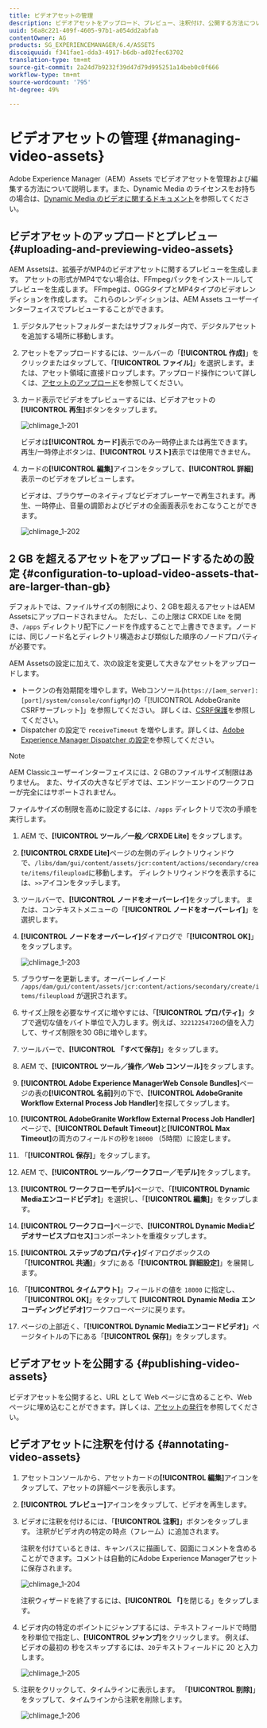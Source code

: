 ```yaml
---
title: ビデオアセットの管理
description: ビデオアセットをアップロード、プレビュー、注釈付け、公開する方法について説明します。
uuid: 56a8c221-409f-4605-97b1-a054dd2abfab
contentOwner: AG
products: SG_EXPERIENCEMANAGER/6.4/ASSETS
discoiquuid: f341fae1-dda3-4917-b6db-ad02fec63702
translation-type: tm+mt
source-git-commit: 2a24d7b9232f39d47d79d995251a14beb0c0f666
workflow-type: tm+mt
source-wordcount: '795'
ht-degree: 49%

---
```



# ビデオアセットの管理  {#managing-video-assets}

Adobe Experience Manager（AEM）Assets でビデオアセットを管理および編集する方法について説明します。また、Dynamic Media のライセンスをお持ちの場合は、[Dynamic Media のビデオに関するドキュメント](video.md)を参照してください。

## ビデオアセットのアップロードとプレビュー {#uploading-and-previewing-video-assets}

AEM Assetsは、拡張子がMP4のビデオアセットに関するプレビューを生成します。 アセットの形式がMP4でない場合は、FFmpegパックをインストールしてプレビューを生成します。 FFmpegは、OGGタイプとMP4タイプのビデオレンディションを作成します。 これらのレンディションは、AEM Assets ユーザーインターフェイスでプレビューすることができます。

1. デジタルアセットフォルダーまたはサブフォルダー内で、デジタルアセットを追加する場所に移動します。
1. アセットをアップロードするには、ツールバーの「**[!UICONTROL 作成]**」をクリックまたはタップして、「**[!UICONTROL ファイル]**」を選択します。または、アセット領域に直接ドロップします。アップロード操作について詳しくは、[アセットのアップロード](managing-assets-touch-ui.md#uploading-assets)を参照してください。
1. カード表示でビデオをプレビューするには、ビデオアセットの&#x200B;**[!UICONTROL 再生]**&#x200B;ボタンをタップします。

   ![chlimage_1-201](assets/chlimage_1-201.png)

   ビデオは&#x200B;**[!UICONTROL カード]**&#x200B;表示でのみ一時停止または再生できます。 再生/一時停止ボタンは、**[!UICONTROL リスト]**&#x200B;表示では使用できません。

1. カードの&#x200B;**[!UICONTROL 編集]**&#x200B;アイコンをタップして、**[!UICONTROL 詳細]**&#x200B;表示ーのビデオをプレビューします。

   ビデオは、ブラウザーのネイティブなビデオプレーヤーで再生されます。再生、一時停止、音量の調節およびビデオの全画面表示をおこなうことができます。

   ![chlimage_1-202](assets/chlimage_1-202.png)

## 2 GB を超えるアセットをアップロードするための設定 {#configuration-to-upload-video-assets-that-are-larger-than-gb}

デフォルトでは、ファイルサイズの制限により、2 GBを超えるアセットはAEM Assetsにアップロードされません。 ただし、この上限は CRXDE Lite を開き、`/apps` ディレクトリ配下にノードを作成することで上書きできます。ノードには、同じノード名とディレクトリ構造および類似した順序のノードプロパティが必要です。

AEM Assetsの設定に加えて、次の設定を変更して大きなアセットをアップロードします。

* トークンの有効期間を増やします。Webコンソール(`https://[aem_server]:[port]/system/console/configMgr`)の「[!UICONTROL AdobeGranite CSRFサーブレット]」を参照してください。 詳しくは、[CSRF保護](/help/sites-developing/csrf-protection.md)を参照してください。
* Dispatcher の設定で `receiveTimeout` を増やします。詳しくは、[Adobe Experience Manager Dispatcher の設定](https://docs.adobe.com/content/help/ja-JP/experience-manager-dispatcher/using/configuring/dispatcher-configuration.html#renders-options)を参照してください。

>[!NOTE]
>
>AEM Classicユーザーインターフェイスには、2 GBのファイルサイズ制限はありません。 また、サイズの大きなビデオでは、エンドツーエンドのワークフローが完全にはサポートされません。

ファイルサイズの制限を高めに設定するには、`/apps` ディレクトリで次の手順を実行します。

1. AEM で、**[!UICONTROL ツール／一般／CRXDE Lite]** をタップします。
1. **[!UICONTROL CRXDE Lite]**&#x200B;ページの左側のディレクトリウィンドウで、`/libs/dam/gui/content/assets/jcr:content/actions/secondary/create/items/fileupload`に移動します。 ディレクトリウィンドウを表示するには、`>>`アイコンをタッチします。
1. ツールバーで、**[!UICONTROL ノードをオーバーレイ]**&#x200B;をタップします。 または、コンテキストメニューの「**[!UICONTROL ノードをオーバーレイ]**」を選択します。
1. **[!UICONTROL ノードをオーバーレイ]**&#x200B;ダイアログで「**[!UICONTROL OK]**」をタップします。

   ![chlimage_1-203](assets/chlimage_1-203.png)

1. ブラウザーを更新します。オーバーレイノード `/apps/dam/gui/content/assets/jcr:content/actions/secondary/create/items/fileupload` が選択されます。
1. サイズ上限を必要なサイズに増やすには、「**[!UICONTROL プロパティ]**」タブで適切な値をバイト単位で入力します。例えば、`32212254720`の値を入力して、サイズ制限を30 GBに増やします。

1. ツールバーで、**[!UICONTROL 「すべて保存]**」をタップします。
1. AEM で、**[!UICONTROL ツール／操作／Web コンソール]**&#x200B;をタップします。
1. **[!UICONTROL Adobe Experience ManagerWeb Console Bundles]**&#x200B;ページの表の&#x200B;**[!UICONTROL 名前]**&#x200B;列の下で、**[!UICONTROL AdobeGranite Workflow External Process Job Handler]**&#x200B;を探してタップします。
1. **[!UICONTROL AdobeGranite Workflow External Process Job Handler]**&#x200B;ページで、**[!UICONTROL Default Timeout]**&#x200B;と&#x200B;**[!UICONTROL Max Timeout]**&#x200B;の両方のフィールドの秒を`18000` （5時間）に設定します。
1. 「**[!UICONTROL 保存]**」をタップします。
1. AEM で、**[!UICONTROL ツール／ワークフロー／モデル]**&#x200B;をタップします。
1. **[!UICONTROL ワークフローモデル]**&#x200B;ページで、「**[!UICONTROL Dynamic Mediaエンコードビデオ]**」を選択し、「**[!UICONTROL 編集]**」をタップします。
1. **[!UICONTROL ワークフロー]**&#x200B;ページで、**[!UICONTROL Dynamic Mediaビデオサービスプロセス]**&#x200B;コンポーネントを重複タップします。
1. **[!UICONTROL ステップのプロパティ]**&#x200B;ダイアログボックスの「**[!UICONTROL 共通]**」タブにある「**[!UICONTROL 詳細設定]**」を展開します。
1. 「**[!UICONTROL タイムアウト]**」フィールドの値を `18000` に指定し、「**[!UICONTROL OK]**」をタップして **[!UICONTROL Dynamic Media エンコーディングビデオ]**&#x200B;ワークフローページに戻ります。
1. ページの上部近く、「**[!UICONTROL Dynamic Mediaエンコードビデオ]**」ページタイトルの下にある「**[!UICONTROL 保存]**」をタップします。

## ビデオアセットを公開する {#publishing-video-assets}

ビデオアセットを公開すると、URL として Web ページに含めることや、Web ページに埋め込むことができます。詳しくは、[アセットの発行](publishing-dynamicmedia-assets.md)を参照してください。

## ビデオアセットに注釈を付ける {#annotating-video-assets}

1. アセットコンソールから、アセットカードの&#x200B;**[!UICONTROL 編集]**&#x200B;アイコンをタップして、アセットの詳細ページを表示します。
1. **[!UICONTROL プレビュー]**&#x200B;アイコンをタップして、ビデオを再生します。
1. ビデオに注釈を付けるには、「**[!UICONTROL 注釈]**」ボタンをタップします。 注釈がビデオ内の特定の時点（フレーム）に追加されます。

   注釈を付けているときは、キャンバスに描画して、図面にコメントを含めることができます。コメントは自動的にAdobe Experience Managerアセットに保存されます。

   ![chlimage_1-204](assets/chlimage_1-204.png)

   注釈ウィザードを終了するには、**[!UICONTROL 「]**&#x200B;を閉じる」をタップします。

1. ビデオ内の特定のポイントにジャンプするには、テキストフィールドで時間を秒単位で指定し、**[!UICONTROL ジャンプ]**&#x200B;をクリックします。 例えば、ビデオの最初の 秒をスキップするには、`20`テキストフィールドに 20 と入力します。

   ![chlimage_1-205](assets/chlimage_1-205.png)

1. 注釈をクリックして、タイムラインに表示します。 「**[!UICONTROL 削除]**」をタップして、タイムラインから注釈を削除します。

   ![chlimage_1-206](assets/chlimage_1-206.png)
